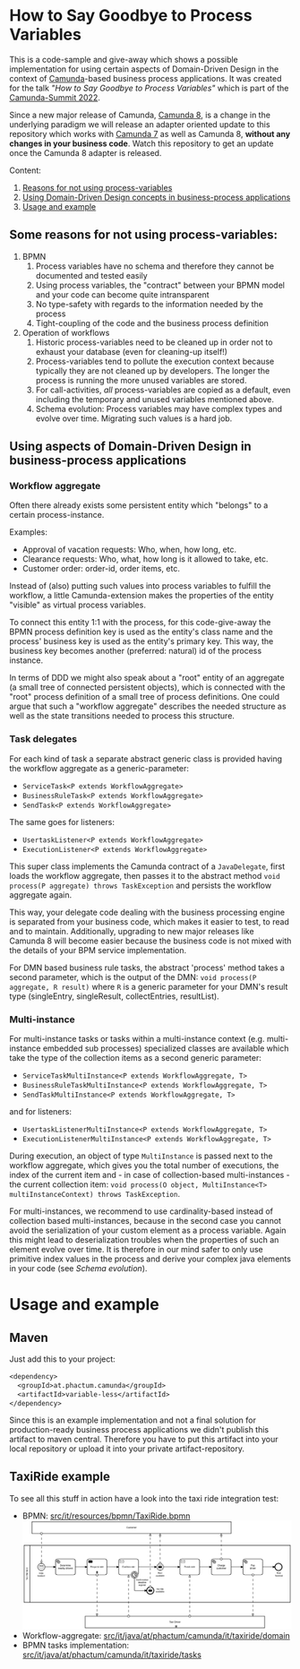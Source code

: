 # How to Say Goodbye to Process Variables

This is a code-sample and give-away which shows a possible implementation for using certain aspects of Domain-Driven Design in the context of [Camunda](https://camunda.com/)-based business process applications. It was created for the talk *"How to Say Goodbye to Process Variables"* which is part of the [Camunda-Summit 2022](https://summit.camunda.com/expert-sessions/).

Since a new major release of Camunda, [Camunda 8](https://docs.camunda.io/), is a change in the underlying paradigm we will release an adapter oriented update to this repository which works with [Camunda 7](https://docs.camunda.org) as well as Camunda 8, **without any changes in your business code**. Watch this repository to get an update once the Camunda 8 adapter is released.

Content:
1. [Reasons for not using process-variables](#some-reasons-for-not-using-process-variables)
1. [Using Domain-Driven Design concepts in business-process applications](#using-aspects-of-domain-driven-design-in-business-process-applications)
1. [Usage and example](#usage-and-example)

## Some reasons for not using process-variables:

1. BPMN
   1. Process variables have no schema and therefore they cannot be documented and tested easily
   2. Using process variables, the "contract" between your BPMN model and your code can become quite intransparent
   3. No type-safety with regards to the information needed by the process
   4. Tight-coupling of the code and the business process definition
2. Operation of workflows
   1. Historic process-variables need to be cleaned up in order not to exhaust your database (even for cleaning-up itself!)
   2. Process-variables tend to pollute the execution context because typically they are not cleaned up by developers. The longer the process is running the more unused variables are stored.
   3. For call-activities, *all* process-variables are copied as a default, even including the temporary and unused variables mentioned above.
   4. Schema evolution: Process variables may have complex types and evolve over time. Migrating such values is a hard job. 

## Using aspects of Domain-Driven Design in business-process applications

### Workflow aggregate

Often there already exists some persistent entity which "belongs" to a certain process-instance.

Examples:
* Approval of vacation requests: Who, when, how long, etc.
* Clearance requests: Who, what, how long is it allowed to take, etc.
* Customer order: order-id, order items, etc.

Instead of (also) putting such values into process variables to fulfill the workflow, a little Camunda-extension makes the properties of the entity "visible" as virtual process variables.

To connect this entity 1:1 with the process, for this code-give-away the BPMN process definition key is used as the entity's class name and the process' business key is used as the entity's primary key. This way, the business key becomes another (preferred: natural) id of the process instance.

In terms of DDD we might also speak about a "root" entity of an aggregate (a small tree of connected persistent objects), which is connected with the "root" process definition of a small tree of process definitions. One could argue that such a "workflow aggregate" describes the needed structure as well as the state transitions needed to process this structure.

### Task delegates

For each kind of task a separate abstract generic class is provided having the workflow aggregate as a generic-parameter:

* `ServiceTask<P extends WorkflowAggregate>`
* `BusinessRuleTask<P extends WorkflowAggregate>`
* `SendTask<P extends WorkflowAggregate>`

The same goes for listeners:

* `UsertaskListener<P extends WorkflowAggregate>`
* `ExecutionListener<P extends WorkflowAggregate>`

This super class implements the Camunda contract of a `JavaDelegate`, first loads the workflow aggregate, then passes it to the abstract method `void process(P aggregate) throws TaskException` and persists the workflow aggregate again.

This way, your delegate code dealing with the business processing engine is separated from your business code, which makes it easier to test, to read and to maintain. Additionally, upgrading to new major releases like Camunda 8 will become easier because the business code is not mixed with the details of your BPM service implementation.

For DMN based business rule tasks, the abstract 'process' method takes a second parameter, which is the output of the DMN: `void process(P aggregate, R result)` where `R` is a generic parameter for your DMN's result type (singleEntry, singleResult, collectEntries, resultList).

### Multi-instance

For multi-instance tasks or tasks within a multi-instance context (e.g. multi-instance embedded sub processes) specialized classes are available which take the type of the collection items as a second generic parameter:

* `ServiceTaskMultiInstance<P extends WorkflowAggregate, T>`
* `BusinessRuleTaskMultiInstance<P extends WorkflowAggregate, T>`
* `SendTaskMultiInstance<P extends WorkflowAggregate, T>`

and for listeners:

* `UsertaskListenerMultiInstance<P extends WorkflowAggregate, T>`
* `ExecutionListenerMultiInstance<P extends WorkflowAggregate, T>`

During execution, an object of type `MultiInstance` is passed next to the workflow aggregate, which gives you the total number of executions, the index of the current item and - in case of collection-based multi-instances - the current collection item: `void process(O object, MultiInstance<T> multiInstanceContext) throws TaskException`.

For multi-instances, we recommend to use cardinality-based instead of collection based multi-instances, because in the second case you cannot avoid the serialization of your custom element as a process variable. Again this might lead to deserialization troubles when the properties of such an element evolve over time. It is therefore in our mind safer to only use primitive index values in the process and derive your complex java elements in your code (see *Schema evolution*).

# Usage and example

## Maven

Just add this to your project:

```
<dependency>
  <groupId>at.phactum.camunda</groupId>
  <artifactId>variable-less</artifactId>
</dependency>
```

Since this is an example implementation and not a final solution for production-ready business process applications we didn't publish this artifact to maven central. Therefore you have to put this artifact into your local repository or upload it into your private artifact-repository.

## TaxiRide example

To see all this stuff in action have a look into the taxi ride integration test:

* BPMN:
  [src/it/resources/bpmn/TaxiRide.bpmn](./src/it/resources/bpmn/TaxiRide.bpmn)
  ![taxi ride](./TaxiRide.png)
* Workflow-aggregate:
  [src/it/java/at/phactum/camunda/it/taxiride/domain](./src/it/java/at/phactum/camunda/it/taxiride/domain)
* BPMN tasks implementation:
  [src/it/java/at/phactum/camunda/it/taxiride/tasks](./src/it/java/at/phactum/camunda/it/taxiride/tasks)

